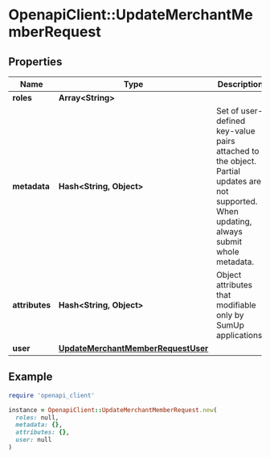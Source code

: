 # OpenapiClient::UpdateMerchantMemberRequest

## Properties

| Name | Type | Description | Notes |
| ---- | ---- | ----------- | ----- |
| **roles** | **Array&lt;String&gt;** |  | [optional] |
| **metadata** | **Hash&lt;String, Object&gt;** | Set of user-defined key-value pairs attached to the object. Partial updates are not supported. When updating, always submit whole metadata. | [optional] |
| **attributes** | **Hash&lt;String, Object&gt;** | Object attributes that modifiable only by SumUp applications. | [optional] |
| **user** | [**UpdateMerchantMemberRequestUser**](UpdateMerchantMemberRequestUser.md) |  | [optional] |

## Example

```ruby
require 'openapi_client'

instance = OpenapiClient::UpdateMerchantMemberRequest.new(
  roles: null,
  metadata: {},
  attributes: {},
  user: null
)
```

